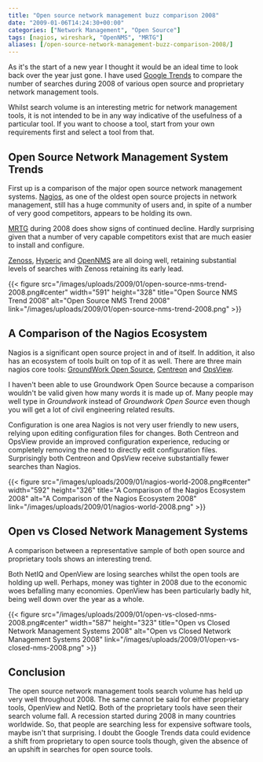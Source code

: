 ```yaml
---
title: "Open source network management buzz comparison 2008"
date: "2009-01-06T14:24:30+00:00"
categories: ["Network Management", "Open Source"]
tags: [nagios, wireshark, "OpenNMS", "MRTG"]
aliases: [/open-source-network-management-buzz-comparison-2008/]
---
```


As it's the start of a new year I thought it would be an ideal time to look back over the year just gone. I have used <a href="http://www.google.com/trends">Google Trends</a> to compare the number of searches during 2008 of various open source and proprietary network management tools.

Whilst search volume is an interesting metric for network management tools, it is not intended to be in any way indicative of the usefulness of a particular tool. If you want to choose a tool, start from your own requirements first and select a tool from that.
<h2>Open Source Network Management System Trends</h2>
First up is a comparison of the major open source network management systems. <a href="http://www.nagios.org/">Nagios</a>, as one of the oldest open source projects in network management, still has a huge community of users and, in spite of a number of very good competitors, appears to be holding its own.

<a href="http://oss.oetiker.ch/mrtg/">MRTG</a> during 2008 does show signs of continued decline. Hardly surprising given that a number of very capable competitors exist that are much easier to install and configure.

<a href="https://www.zenoss.com/">Zenoss</a>, <a href="http://www.hyperic.com/">Hyperic</a> and <a href="https://www.opennms.org/">OpenNMS</a> are all doing well, retaining substantial levels of searches with Zenoss retaining its early lead.

{{< figure src="/images/uploads/2009/01/open-source-nms-trend-2008.png#center" width="591" height="328" title="Open Source NMS Trend 2008" alt="Open Source NMS Trend 2008" link="/images/uploads/2009/01/open-source-nms-trend-2008.png" >}}

<h2>A Comparison of the Nagios Ecosystem</h2>
Nagios is a significant open source project in and of itself. In addition, it also has an ecosystem of tools built on top of it as well. There are three main nagios core tools: <a href="http://www.groundworkopensource.com/">GroundWork Open Source</a>, <a href="http://www.centreon.com/">Centreon</a> and <a href="http://opsview.org/">OpsView</a>.

I haven't been able to use Groundwork Open Source because a comparison wouldn't be valid given how many words it is made up of. Many people may well type in <em>Groundwork</em> instead of <em>Groundwork Open Source</em> even though you will get a lot of civil engineering related results.

Configuration is one area Nagios is not very user friendly to new users, relying upon editing configuration files for changes. Both Centreon and OpsView provide an improved configuration experience, reducing or completely removing the need to directly edit configuration files. Surprisingly both Centreon and OpsView receive substantially fewer searches than Nagios.

{{< figure src="/images/uploads/2009/01/nagios-world-2008.png#center" width="592" height="326" title="A Comparison of the Nagios Ecosystem 2008" alt="A Comparison of the Nagios Ecosystem 2008" link="/images/uploads/2009/01/nagios-world-2008.png" >}}

<h2>Open vs Closed Network Management Systems</h2>
A comparison between a representative sample of both open source and proprietary tools shows an interesting trend.

Both NetIQ and OpenView are losing searches whilst the open tools are holding up well. Perhaps, money was tighter in 2008 due to the economic woes befalling many economies. OpenView has been particularly badly hit, being well down over the year as a whole.

{{< figure src="/images/uploads/2009/01/open-vs-closed-nms-2008.png#center" width="587" height="323" title="Open vs Closed Network Management Systems 2008" alt="Open vs Closed Network Management Systems 2008" link="/images/uploads/2009/01/open-vs-closed-nms-2008.png" >}}

<h2>Conclusion</h2>
The open source network management tools search volume has held up very well throughout 2008. The same cannot be said for either proprietary tools, OpenView and NetIQ. Both of the proprietary tools have seen their search volume fall. A recession started during 2008 in many countries worldwide. So, that people are searching less for expensive software tools, maybe isn't that surprising. I doubt the Google Trends data could evidence a shift from proprietary to open source tools though, given the absence of an upshift in searches for open source tools.
